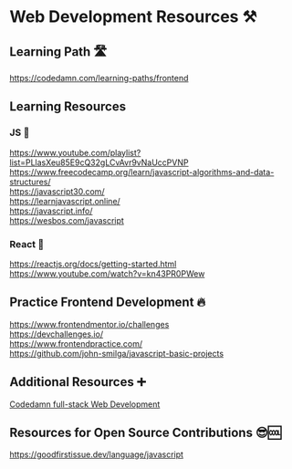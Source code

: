 # Web Development Resources ⚒️

## Learning Path 🛣️
https://codedamn.com/learning-paths/frontend

## Learning Resources
### JS 🌱
https://www.youtube.com/playlist?list=PLlasXeu85E9cQ32gLCvAvr9vNaUccPVNP <br>
https://www.freecodecamp.org/learn/javascript-algorithms-and-data-structures/ <br>
https://javascript30.com/ <br>
https://learnjavascript.online/ <br>
https://javascript.info/ <br>
https://wesbos.com/javascript

### React 🚀
https://reactjs.org/docs/getting-started.html <br>
https://www.youtube.com/watch?v=kn43PR0PWew

## Practice Frontend Development 🔥
https://www.frontendmentor.io/challenges <br>
https://devchallenges.io/  <br>
https://www.frontendpractice.com/ <br>
https://github.com/john-smilga/javascript-basic-projects

## Additional Resources ➕
[Codedamn full-stack Web Development](https://youtu.be/ZxKM3DCV2kE)

## Resources for Open Source Contributions 😎🆒
https://goodfirstissue.dev/language/javascript
